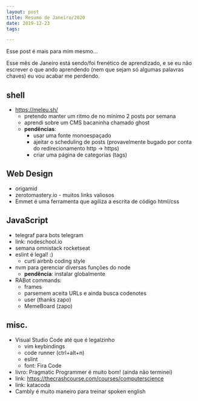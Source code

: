 ```yaml
---
layout: post
title: Resumo de Janeiro/2020
date: 2019-12-23
tags:

---
```


Esse post é mais para mim mesmo...

Esse mês de Janeiro está sendo/foi frenético de aprendizado, e se eu não escrever o que ando aprendendo (nem que sejam só algumas palavras chaves) eu vou acabar me perdendo.


## shell

- https://meleu.sh/
    - pretendo manter um ritmo de no mínimo 2 posts por semana
    - aprendi sobre um CMS bacaninha chamado ghost
    - **pendências**:
        - usar uma fonte monoespaçado
        - ajeitar o scheduling de posts (provavelmente bugado por conta do redirecionamento http -> https)
        - criar uma página de categorias (tags)


## Web Design

- origamid
- zerotomastery.io - muitos links valiosos
- Emmet é uma ferramenta que agiliza a escrita de código html/css


## JavaScript

- telegraf para bots telegram
- link: nodeschool.io
- semana omnistack rocketseat
- eslint é legal! :)
    - curti airbnb coding style
- nvm para gerenciar diversas funções do node
    - **pendência**: instalar globalmente
- RABot commands:
    - frames
    - parsemem aceita URLs e ainda busca codenotes
    - user (thanks zapo)
    - MemeBoard (zapo)


## misc.

- Visual Studio Code até que é legalzinho
    - vim keybindings
    - code runner (ctrl+alt+n)
    - eslint
    - font: Fira Code
- livro: Pragmatic Programmer é muito bom! (ainda não terminei)
- link: https://thecrashcourse.com/courses/computerscience
- link: katacoda
- Cambly é muito maneiro para treinar spoken english


<!--stackedit_data:
eyJoaXN0b3J5IjpbLTE1MTUyMzM5MTRdfQ==
-->